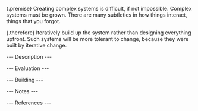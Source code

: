 {.premise}
Creating complex systems is difficult, if not impossible. Complex systems
must be grown. There are many subtleties in how things interact, things that
you forgot.

{.therefore}
Iteratively build up the system rather than designing everything upfront.
Such systems will be more tolerant to change, because they were built by
iterative change.

--- Description ---

--- Evaluation ---

--- Building ---

--- Notes ---

--- References ---
